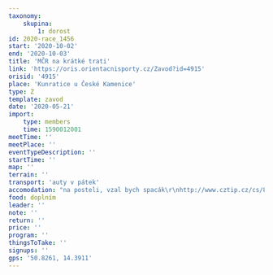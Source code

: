 ```yaml
---
taxonomy:
    skupina:
        1: dorost
id: 2020-race_1456
start: '2020-10-02'
end: '2020-10-03'
title: 'MČR na krátké trati'
link: 'https://oris.orientacnisporty.cz/Zavod?id=4915'
orisid: '4915'
place: 'Kunratice u České Kamenice'
type: Z
template: zavod
date: '2020-05-21'
import:
    type: members
    time: 1590012001
meetTime: ''
meetPlace: ''
eventTypeDescription: ''
startTime: ''
map: ''
terrain: ''
transport: 'auty v pátek'
accomodation: "na posteli, vzal bych spacák\r\nhttp://www.cztip.cz/cs/8163-penzion-pod-jedlovou-a-chata-ruzena"
food: doplním
leader: ''
note: ''
return: ''
price: ''
program: ''
thingsToTake: ''
signups: ''
gps: '50.8261, 14.3911'
---
```


